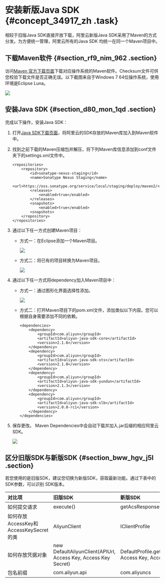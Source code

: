 # 安装新版Java SDK {#concept_34917_zh .task}

相较于旧版Java SDK直接开放下载，阿里云新版Java SDK采用了Maven的方式分发。为方便统一管理，阿里云所有的Java SDK 均统一在同一个Maven项目中。

## 下载Maven软件 {#section_rf9_nim_962 .section}

访问[Maven 官方下载页面](http://maven.apache.org/download.cgi)下载对应操作系统的Maven软件。Checksum文件可供您校验下载文件是否正确无误。以下截图来自于Windows 7 64位操作系统，使用环境是Eclipse Luna。

![](http://static-aliyun-doc.oss-cn-hangzhou.aliyuncs.com/assets/img/10054/156879352613402_zh-CN.png)

## 安装Java SDK {#section_d80_mon_1qd .section}

完成以下操作，安装Java SDK：

1.  打开[Java SDK下载页面](http://develop.aliyun.com/sdk/java)，将阿里云的SDK存放的Maven库加入到Maven软件中。
2.  找到之前下载的Maven压缩包并解压，将下列Maven库信息添加到conf文件夹下的settings.xml文件中。 

    ``` {#codeblock_yeb_xi1_e5x}
    <repositories>
        <repository>
            <id>sonatype-nexus-staging</id>
            <name>Sonatype Nexus Staging</name>
            <url>https://oss.sonatype.org/service/local/staging/deploy/maven2/</url>
            <releases>
                <enabled>true</enabled>
            </releases>
            <snapshots>
                <enabled>true</enabled>
            <snapshots>
        </repository>
    </repositories>
    ```

3.  通过以下任一方式创建Maven项目： 
    -   方式一：在Eclipse添加一个Maven项目。

        ![](http://static-aliyun-doc.oss-cn-hangzhou.aliyuncs.com/assets/img/10054/156879352613404_zh-CN.png)

    -   方式二：将已有的项目转换为Maven项目。

        ![](http://static-aliyun-doc.oss-cn-hangzhou.aliyuncs.com/assets/img/10054/156879352613405_zh-CN.jpg)

4.  通过以下任一方式将dependency加入Maven项目中： 
    -   方式一：通过图形化界面选择性添加。

        ![](http://static-aliyun-doc.oss-cn-hangzhou.aliyuncs.com/assets/img/10054/156879352613406_zh-CN.jpg)

    -   方式二：打开Maven项目下的pom.xml文件，添加类似以下内容。您可以根据自身需要添加不同的依赖。

        ``` {#codeblock_8lk_aj1_ysd}
        <dependencies>
            <dependency>
                <groupId>com.aliyun</groupId>
                <artifactId>aliyun-java-sdk-core</artifactId>
                <version>2.1.6</version>
            </dependency>
            <dependency>
                <groupId>com.aliyun</groupId>
                <artifactId>aliyun-java-sdk-sts</artifactId>
                <version>2.1.0</version>
            </dependency>
            <dependency>
                <groupId>com.aliyun</groupId>
                <artifactId>aliyun-java-sdk-yundun</artifactId>
                <version>2.1.3</version>
            </dependency>
            <dependency>
                <groupId>com.aliyun</groupId>
                <artifactId>aliyun-java-sdk-slb</artifactId>
                <version>2.0.0-rc1</version>
            </dependency>
        </dependencies>
        ```

5.  保存更改。 Maven Dependencies中会自动下载并加入.jar后缀的相应阿里云SDK。

    ![](http://static-aliyun-doc.oss-cn-hangzhou.aliyuncs.com/assets/img/10054/156879352613408_zh-CN.jpg)


## 区分旧版SDK与新版SDK {#section_bww_hgv_j5l .section}

若您使用的是旧版SDK，建议您切换为新版SDK，获取最新功能。通过下表中的SDK参数，可以识别 SDK版本。

|对比项|旧版SDK|新版SDK|
|:--|:----|:----|
|如何提交请求|execute\(\)|getAcsResponse\(\)|
|如何存放AccessKey和AccessKeySecret的类|AliyunClient|IClientProfile|
|如何存放凭据对象|new DefaultAliyunClient\(APIUrl, Access Key, Access Key Secret\)|DefaultProfile.getProfile\(RegionId, Access Key, Access Key Secret\)|
|包名前缀|com.aliyun.api|com.aliyuncs|


